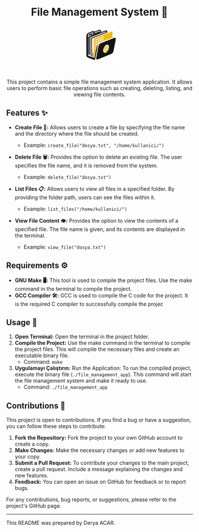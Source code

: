 
<div align="center">
  <h1>File Management System 📁</h1> <img src="https://github.com/deryaxacar/file-management-system/blob/main/folder.png" alt="http Logo" width="110"></br></br>
</div>


<p align="center">
This project contains a simple file management system application. It allows users to perform basic file operations such as creating, deleting, listing, and viewing file contents.

</p>

## Features ✨

- **Create File 📂:** Allows users to create a file by specifying the file name and the directory where the file should be created.
  - Example: `create_file("dosya.txt", "/home/kullanici/")`

- **Delete File 🗑️:** Provides the option to delete an existing file. The user specifies the file name, and it is removed from the system.
  - Example: `delete_file("dosya.txt")`

- **List Files 📋:** Allows users to view all files in a specified folder. By providing the folder path, users can see the files within it.
  - Example: `list_files("/home/kullanici/")`

- **View File Content 👁️:** Provides the option to view the contents of a specified file. The file name is given, and its contents are displayed in the terminal.
  - Example: `view_file("dosya.txt")`

## Requirements ⚙️

- **GNU Make 🖥️:** This tool is used to compile the project files. Use the make command in the terminal to compile the project.
- **GCC Compiler 🛠️:** GCC is used to compile the C code for the project. It is the required C compiler to successfully compile the projec

## Usage 🚀

1. **Open Terminal:** Open the terminal in the project folder.
2. **Compile the Project:** Use the make command in the terminal to compile the project files. This will compile the necessary files and create an executable binary file.
   - Command: `make`
3. **Uygulamayı Çalıştırın:** Run the Application: To run the compiled project, execute the binary file (`./file_management_app`). This command will start the file management system and make it ready to use.
   - Command: `./file_management_app`

## Contributions 🤝

This project is open to contributions. If you find a bug or have a suggestion, you can follow these steps to contribute:

1. **Fork the Repository:** Fork the project to your own GitHub account to create a copy.
2. **Make Changes:** Make the necessary changes or add new features to your copy.
3. **Submit a Pull Request:** To contribute your changes to the main project, create a pull request. Include a message explaining the changes and new features.
4. **Feedback:** You can open an issue on GitHub for feedback or to report bugs.

For any contributions, bug reports, or suggestions, please refer to the project's GitHub page.

---

This README was prepared by Derya ACAR.
